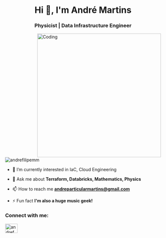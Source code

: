 <h1 align="center">Hi 👋, I'm André Martins</h1>
<h3 align="center">Physicist | Data Infrastructure Engineer</h3>
<img align="right" alt="Coding" width="400" src="https://user-images.githubusercontent.com/55389276/140866485-8fb1c876-9a8f-4d6a-98dc-08c4981eaf70.gif">

<p align="left"> <img src="https://komarev.com/ghpvc/?username=andrefilipemm&label=Profile%20views&color=0e75b6&style=flat" alt="andrefilipemm" /> </p>

- 🌱 I’m currently interested in IaC, Cloud Engineering

- 💬 Ask me about **Terraform, Databricks, Mathematics, Physics**

- 📫 How to reach me **andreparticularmartins@gmail.com**

- ⚡ Fun fact **I'm also a huge music geek!**

<h3 align="left">Connect with me:</h3>
<p align="left">
<a href="https://linkedin.com/in/andrefmm" target="blank"><img align="center" src="https://raw.githubusercontent.com/rahuldkjain/github-profile-readme-generator/master/src/images/icons/Social/linked-in-alt.svg" alt="andrefmm" height="30" width="40" /></a>
</p>

